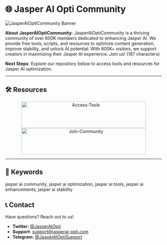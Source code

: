 # 🌐 Jasper AI Opti Community

 

![JasperAIOptiCommunity Banner](https://i.ytimg.com/vi/HLZuuNPTEFU/maxresdefault.jpg)

**About JasperAIOptiCommunity**: JasperAIOptiCommunity is a thriving community of over 600K members dedicated to enhancing Jasper AI. We provide free tools, scripts, and resources to optimize content generation, improve stability, and unlock AI potential. With 800K+ visitors, we support creators in maximizing their Jasper AI experience. Join us! (187 characters)

**Next Steps**: Explore our repository below to access tools and resources for Jasper AI optimization.

---

## 🛠 Resources

  <div align="center">
  <a href="https://github.com/Jasper-AI-Opti_Community/Jasper-AI-Opti-Pack" target="_blank">
    <img src="https://img.shields.io/badge/Access-Tools-3498db" alt="Access-Tools" width="400" height="85" style="border:none;">
  </a>
</div>

  <div align="center">
  <a href="https://github.com/Jasper-AI-Opti-Community/Jasper-AI-Opti-Pack" target="_blank">
    <img src="https://img.shields.io/badge/Join-Community-3498db" alt="Join-Community" width="400" height="85" style="border:none;">
  </a>
</div>

---

## 🔑 Keywords

jasper ai community, jasper ai optimization, jasper ai tools, jasper ai enhancements, jasper ai stability

## 📞 Contact

Have questions? Reach out to us!  
- **Twitter**: [@JasperAIOpti](https://twitter.com/JasperAIOpti)  
- **Support**: [support@jasperai-opti.com](mailto:support@jasperai-opti.com)  
- **Telegram**: [@JasperAIOptiSupport](https://t.me/JasperAIOptiSupport)  

